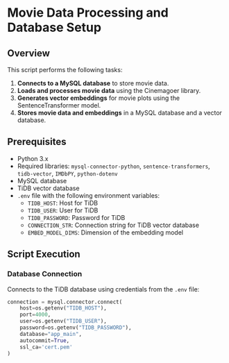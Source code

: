 # Movie Data Processing and Database Setup

## Overview

This script performs the following tasks:

1. **Connects to a MySQL database** to store movie data.
2. **Loads and processes movie data** using the Cinemagoer library.
3. **Generates vector embeddings** for movie plots using the SentenceTransformer model.
4. **Stores movie data and embeddings** in a MySQL database and a vector database.

## Prerequisites

- Python 3.x
- Required libraries: `mysql-connector-python`, `sentence-transformers`, `tidb-vector`, `IMDbPY`, `python-dotenv`
- MySQL database
- TiDB vector database
- `.env` file with the following environment variables:
  - `TIDB_HOST`: Host for TiDB
  - `TIDB_USER`: User for TiDB
  - `TIDB_PASSWORD`: Password for TiDB
  - `CONNECTION_STR`: Connection string for TiDB vector database
  - `EMBED_MODEL_DIMS`: Dimension of the embedding model

## Script Execution

### Database Connection

Connects to the TiDB database using credentials from the `.env` file:

```python
connection = mysql.connector.connect(
    host=os.getenv("TIDB_HOST"),
    port=4000,
    user=os.getenv("TIDB_USER"),
    password=os.getenv("TIDB_PASSWORD"),
    database="app_main",
    autocommit=True,
    ssl_ca='cert.pem'
)
```
